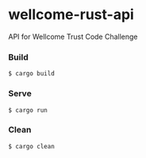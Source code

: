 # wellcome-rust-api
API for Wellcome Trust Code Challenge

###  Build

```
$ cargo build
```

###  Serve

```
$ cargo run
```

###  Clean

```
$ cargo clean
```
